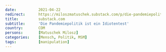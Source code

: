 ```yaml
---
date:          2021-04-22
redirect:      https://miloszmatuschek.substack.com/p/die-pandemiepolitik-ist-ein-idiotentest
title:         substack.com
subtitle:      'Die Pandemiepolitik ist ein Idiotentest'
country:       COM
persons:       [Matuschek Milosz]
categories:    [Mensch, Politik, MSM]
tags:          [manipulation]
---
```

